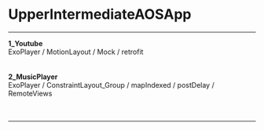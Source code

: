 # UpperIntermediateAOSApp
___

**1_Youtube**</br>
ExoPlayer / MotionLayout / Mock / retrofit</br>
<br></br>
**2_MusicPlayer**</br>
ExoPlayer / ConstraintLayout_Group / mapIndexed / postDelay / RemoteViews</br>
<br></br>

---

